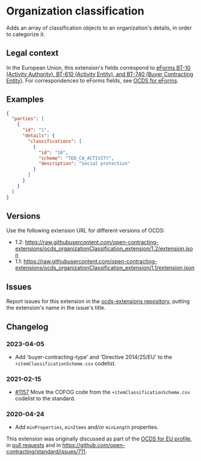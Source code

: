# Organization classification

Adds an array of classification objects to an organization's details, in order to categorize it.

## Legal context

In the European Union, this extension's fields correspond to [eForms BT-10 (Activity Authority). BT-610 (Activity Entity), and BT-740 (Buyer Contracting Entity)](https://docs.ted.europa.eu/eforms/latest/reference/business-terms/). For correspondences to eForms fields, see [OCDS for eForms](https://standard.open-contracting.org/profiles/eforms/).

## Examples

```json
{
  "parties": [
    {
      "id": "1",
      "details": {
        "classifications": [
          {
            "id": "10",
            "scheme": "TED_CA_ACTIVITY",
            "description": "Social protection"
          }
        ]
      }
    }
  ]
}
```

## Versions

Use the following extension URL for different versions of OCDS:

* 1.2: https://raw.githubusercontent.com/open-contracting-extensions/ocds_organizationClassification_extension/1.2/extension.json
* 1.1: https://raw.githubusercontent.com/open-contracting-extensions/ocds_organizationClassification_extension/1.1/extension.json

## Issues

Report issues for this extension in the [ocds-extensions repository](https://github.com/open-contracting/ocds-extensions/issues), putting the extension's name in the issue's title.

## Changelog

### 2023-04-05

* Add 'buyer-contracting-type' and 'Directive 2014/25/EU' to the `+itemClassificationScheme.csv` codelist.

### 2021-02-15

* [#1157](https://github.com/open-contracting/standard/issues/1157) Move the COFOG code from the `+itemClassificationScheme.csv` codelist to the standard.

### 2020-04-24

* Add `minProperties`, `minItems` and/or `minLength` properties.

This extension was originally discussed as part of the [OCDS for EU profile](https://github.com/open-contracting-extensions/european-union/issues), in [pull requests](https://github.com/open-contracting-extensions/ocds_organizationClassification_extension/pulls?q=is%3Apr+is%3Aclosed) and in <https://github.com/open-contracting/standard/issues/711>.
